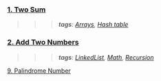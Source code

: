 ### [1. Two Sum](./Problems/TwoSum/README.md)    
>>> ***tags**: [Arrays](./Arrays.md), [Hash table](./HashTable.md)*
### [2. Add Two Numbers](./Problems/AddTwoNumbers/README.md)
>>> ***tags**: [LinkedList](./LinkedList.md), [Math](./Math.md), [Recursion](./Recursion.md)*



[9. Palindrome Number](./Problems/PalindromeNumber/README.md)
